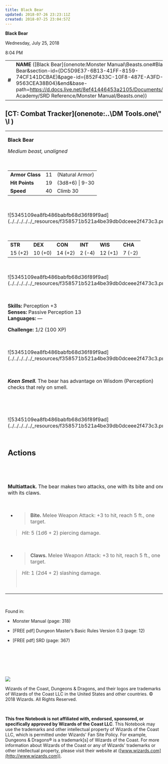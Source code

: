 ```yaml
---
title: Black Bear
updated: 2018-07-26 23:23:11Z
created: 2018-07-25 23:04:57Z
---
```


**Black Bear**

Wednesday, July 25, 2018

8:04 PM

|        |                                                                                                                                                                                                                                                                                                    |        |        |        |     |       |        |
|--------|----------------------------------------------------------------------------------------------------------------------------------------------------------------------------------------------------------------------------------------------------------------------------------------------------|--------|--------|--------|-----|-------|--------|
| **\#** | **NAME** ([Black Bear](onenote:Monster Manual\\Beasts.one#Black Bear&section-id={DC5D9E37-6B13-41FF-8159-74CF141DCBAE}&page-id={852F433C-10F8-487E-A3FD-9563CEA38B04}&end&base-path=https://d.docs.live.net/8ef41446453a2105/Documents/Adventure Academy/SRD Reference/Monster Manual/Beasts.one)) | **11** | **19** | **19** | \-  | Notes | 100 XP |

## [CT: Combat Tracker](onenote:..\\DM Tools.one\\" \l )

<table><tbody><tr class="odd"><td><p><strong>Black Bear</strong></p><p><em>Medium beast, unaligned</em></p><p> </p><table><tbody><tr class="odd"><td><strong>Armor Class</strong></td><td>11</td><td>(Natural Armor)</td></tr><tr class="even"><td><strong>Hit Points</strong></td><td>19</td><td>(3d8+6) | 9-30</td></tr><tr class="odd"><td><strong>Speed</strong></td><td>40</td><td>Climb 30</td></tr></tbody></table><p> </p><p>![5345109ea8fb486babfb68d36f89f9ad](../../../../../_resources/f358571b521a4be39db0dceee2f473c3.png)</p><p> </p><table><tbody><tr class="odd"><td><strong>STR</strong></td><td><strong>DEX</strong></td><td><strong>CON</strong></td><td><strong>INT</strong></td><td><strong>WIS</strong></td><td><strong>CHA</strong></td></tr><tr class="even"><td>15 (+2)</td><td>10 (+0)</td><td>14 (+2)</td><td>2 (-4)</td><td>12 (+1)</td><td>7 (-2)</td></tr></tbody></table><p> </p><p>![5345109ea8fb486babfb68d36f89f9ad](../../../../../_resources/f358571b521a4be39db0dceee2f473c3.png)</p><p> </p><p><strong>Skills:</strong> Perception +3<br />
<strong>Senses:</strong> Passive Perception 13<br />
<strong>Languages:</strong> —</p><p><strong>Challenge:</strong> 1/2 (100 XP)</p><p> </p><p>![5345109ea8fb486babfb68d36f89f9ad](../../../../../_resources/f358571b521a4be39db0dceee2f473c3.png)</p><p> </p><p><em><strong>Keen Smell.</strong></em> The bear has advantage on Wisdom (Perception) checks that rely on smell.</p><h2 id="section"> </h2><p>![5345109ea8fb486babfb68d36f89f9ad](../../../../../_resources/f358571b521a4be39db0dceee2f473c3.png)</p><h2 id="actions"><strong><br />
Actions</strong></h2><h2 id="section-1"> </h2><p><strong>Multiattack.</strong> The bear makes two attacks, one with its bite and one with its claws.</p><p> </p><ul><li><blockquote><p><strong>Bite.</strong> Melee Weapon Attack: +3 to hit, reach 5 ft., one target.</p></blockquote></li></ul><blockquote><p><em>Hit:</em> 5 (1d6 + 2) piercing damage.</p></blockquote><p> </p><ul><li><blockquote><p><strong>Claws.</strong> Melee Weapon Attack: +3 to hit, reach 5 ft., one target.</p></blockquote></li></ul><blockquote><p><em>Hit:</em> 1 (2d4 + 2) slashing damage.</p><p> </p></blockquote></td></tr></tbody></table>

 

Found in:

-   Monster Manual (page: 318)

-   \[FREE pdf\] Dungeon Master’s Basic Rules Version 0.3 (page: 12)

-   \[FREE pdf\] SRD (page: 367)

 

 

 

![](tmp\media\image2.png)

Wizards of the Coast, Dungeons & Dragons, and their logos are trademarks of Wizards of the Coast LLC in the United States and other countries. © 2018 Wizards. All Rights Reserved.

 

**This free Notebook is not affiliated with, endorsed, sponsored, or specifically approved by Wizards of the Coast LLC**. This Notebook may use the trademarks and other intellectual property of Wizards of the Coast LLC, which is permitted under Wizards' Fan Site Policy. For example, Dungeons & Dragons® is a trademark\[s\] of Wizards of the Coast. For more information about Wizards of the Coast or any of Wizards' trademarks or other intellectual property, please visit their website at ([www.wizards.com](http://www.wizards.com)).
